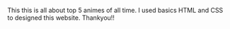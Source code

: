This this is all about top 5 animes of all time.
I used basics HTML and CSS to designed this website.
Thankyou!!
